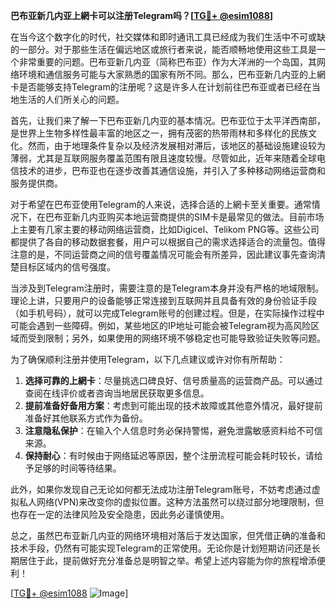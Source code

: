 **巴布亚新几内亚上網卡可以注册Telegram吗？[[TG💪+ @esim1088](https://t.me/s/esim1088)]**

在当今这个数字化的时代，社交媒体和即时通讯工具已经成为我们生活中不可或缺的一部分。对于那些生活在偏远地区或旅行者来说，能否顺畅地使用这些工具是一个非常重要的问题。巴布亚新几内亚（简称巴布亚）作为大洋洲的一个岛国，其网络环境和通信服务可能与大家熟悉的国家有所不同。那么，巴布亚新几内亚的上網卡是否能够支持Telegram的注册呢？这是许多人在计划前往巴布亚或者已经在当地生活的人们所关心的问题。

首先，让我们来了解一下巴布亚新几内亚的基本情况。巴布亚位于太平洋西南部，是世界上生物多样性最丰富的地区之一，拥有茂密的热带雨林和多样化的民族文化。然而，由于地理条件复杂以及经济发展相对滞后，该地区的基础设施建设较为薄弱，尤其是互联网服务覆盖范围有限且速度较慢。尽管如此，近年来随着全球电信技术的进步，巴布亚也在逐步改善其通信设施，并引入了多种移动网络运营商和服务提供商。

对于希望在巴布亚使用Telegram的人来说，选择合适的上網卡至关重要。通常情况下，在巴布亚新几内亚购买本地运营商提供的SIM卡是最常见的做法。目前市场上主要有几家主要的移动网络运营商，比如Digicel、Telikom PNG等。这些公司都提供了各自的移动数据套餐，用户可以根据自己的需求选择适合的流量包。值得注意的是，不同运营商之间的信号覆盖情况可能会有所差异，因此建议事先查询清楚目标区域内的信号强度。

当涉及到Telegram注册时，需要注意的是Telegram本身并没有严格的地域限制。理论上讲，只要用户的设备能够正常连接到互联网并且具备有效的身份验证手段（如手机号码），就可以完成Telegram账号的创建过程。但是，在实际操作过程中可能会遇到一些障碍。例如，某些地区的IP地址可能会被Telegram视为高风险区域而受到限制；另外，如果使用的网络环境不够稳定也可能导致验证失败等问题。

为了确保顺利注册并使用Telegram，以下几点建议或许对你有所帮助：

1. **选择可靠的上網卡**：尽量挑选口碑良好、信号质量高的运营商产品。可以通过查阅在线评价或者咨询当地居民获取更多信息。
2. **提前准备好备用方案**：考虑到可能出现的技术故障或其他意外情况，最好提前准备好其他联系方式作为备份。
3. **注意隐私保护**：在输入个人信息时务必保持警惕，避免泄露敏感资料给不可信来源。
4. **保持耐心**：有时候由于网络延迟等原因，整个注册流程可能会耗时较长，请给予足够的时间等待结果。

此外，如果你发现自己无论如何都无法成功注册Telegram账号，不妨考虑通过虚拟私人网络(VPN)来改变你的虚拟位置。这种方法虽然可以绕过部分地理限制，但也存在一定的法律风险及安全隐患，因此务必谨慎使用。

总之，虽然巴布亚新几内亚的网络环境相对落后于发达国家，但凭借正确的准备和技术手段，仍然有可能实现Telegram的正常使用。无论你是计划短期访问还是长期居住于此，提前做好充分准备总是明智之举。希望上述内容能为你的旅程增添便利！

[[TG💪+ @esim1088](https://t.me/s/esim1088) ![Image](https://i.postimg.cc/4NQfJmqS/Snipaste-2025-05-13-00-14-12.png)]